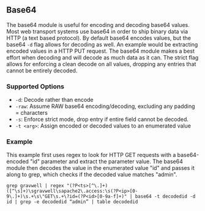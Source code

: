 ## Base64

The base64 module is useful for encoding and decoding base64 values.  Most web transport systems use base64 in order to ship binary data via HTTP (a text based protocol).  By default base64 encodes values, but the base64 `-d` flag allows for decoding as well.  An example would be extracting encoded values in a HTTP PUT request.  The base64 module makes a best effort when decoding and will decode as much data as it can.  The strict flag allows for enforcing a clean decode on all values, dropping any entries that cannot be entirely decoded.

### Supported Options

* `-d`: Decode rather than encode
* `-raw`: Assume RAW base64 encoding/decoding, excluding any padding = characters
* `-s`: Enforce strict mode, drop entry if entire field cannot be decoded.
* `-t <arg>`: Assign encoded or decoded values to an enumerated value

### Example

This example first uses regex to look for HTTP GET requests with a base64-encoded "id" parameter and extract the parameter value. The base64 module then decodes the value in the enumerated value "id" and passes it along to grep, which checks if the decoded value matches "admin".

```
grep gravwell | regex "(?P<ts>[^\.]+)([^\s]+)\sgravwell\sapache2\.access:\s(?P<ip>[0-9\.]+)\s.+\s\"GET\s.+\?id=(?P<id>[0-9a-f]+)" | base64 -t decodedid -d id | grep -e decodedid “admin” | table decodedid
```

